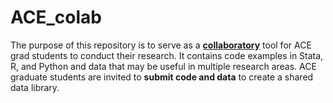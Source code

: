# ACE_colab
The purpose of this repository is to serve as a <ins>**collaboratory**</ins> tool for ACE grad students to conduct their research. It contains code examples in Stata, R, and Python and data that may be useful in multiple research areas. ACE graduate students are invited to **submit code and data** to create a shared data library. 
